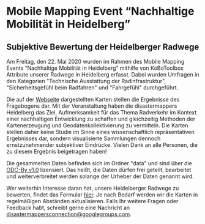 # Mobile Mapping Event “Nachhaltige Mobilität in Heidelberg”

## Subjektive Bewertung der Heidelberger Radwege

Am Freitag, den 22. Mai 2020 wurden im Rahmen des Mobile Mapping Events “Nachhaltige Mobilität in Heidelberg” mithilfe von KoBoToolbox Attribute unserer Radwege in Heidelberg erfasst. Dabei wurden Umfragen in den Kategorien "Technische Ausstattung der Radinfrastruktur", "Sicherheitsgefühl beim Radfahren" und "Fahrgefühl" durchgeführt.

Die auf der [Webseite](https://redfrexx.github.io/mobilemapping_hd) dargestellten Karten stellen die Ergebnisse des Fragebogens dar.
Mit der Veranstaltung haben die disastermappers Heidelberg das Ziel, Aufmerksamkeit für das Thema Radverkehr im Kontext einer nachhaltigen Entwicklung zu schaffen und gleichzeitig Methoden der Kartenerzeugung und Geodatenkollektivierung zu vermitteln. Die Karten stellen daher keine Studie im Sinne eines wissenschaftlich repräsentativen Ergebnisses dar, sondern visualisierte Sammlungen dennoch ernstzunehmender subjektiver Eindrücke. Vielen Dank an alle Personen, die zu diesem Ergebnis beigetragen haben!

Die gesammelten Daten befinden sich im Ordner "data" und sind über die [ODC-By v1.0](https://opendatacommons.org/licenses/by/1-0/index.html) lizensiert. Das heißt, die Daten dürfen frei geteilt, bearbeitet und weiterverbreitet werden solange der Urheber der Daten genannt wird.

Wer weiterhin Interesse daran hat, unsere Heidelberger Radwege zu bewerten,
findet das Formular <a href="https://ee.kobotoolbox.org/x/ZZ1fUFa1">hier</a>. Je nach Bedarf werden wir die Karten in regelmäßigen Abständen aktualisieren. Falls Ihr weitere Fragen oder Feedback habt, schreibt gerne eine Nachricht an <a href = "mailto: disastermappersconnection@googlegroups.com">disastermappersconnection@googlegroups.com</a>.








